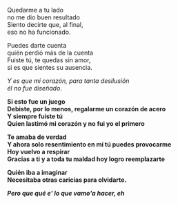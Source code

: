 Quedarme a tu lado  
no me dio buen resultado  
Siento decirte que, al final,  
eso no ha funcionado.

Puedes darte cuenta  
quién perdió más de la cuenta  
Fuiste tú, te quedas sin amor,  
si es que sientes su ausencia.

*Y es que mi corazón, 
para tanta desilusión  
él no fue diseñado*.

**Si esto fue un juego  
Debiste, por lo menos, regalarme un corazón de acero  
Y siempre fuiste tú  
Quien lastimó mi corazón y no fui yo el primero**

**Te amaba de verdad  
Y ahora solo resentimiento en mí tú puedes provocarme  
Hoy vuelvo a respirar  
Gracias a ti y a toda tu maldad hoy logro reemplazarte**

**Quién iba a imaginar  
Necesitaba otras caricias para olvidarte.**

***Pero que qué e' lo que vamo'a hacer, eh***
